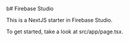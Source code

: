 b# Firebase Studio

This is a NextJS starter in Firebase Studio.

To get started, take a look at src/app/page.tsx.
